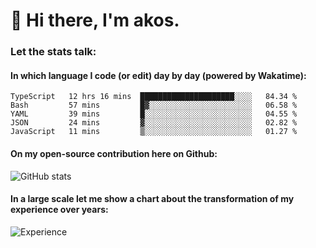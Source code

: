 # 👋 Hi there, I'm akos. 


### Let the stats talk:


#### In which language I code (or edit) day by day (powered by Wakatime): 

<!--START_SECTION:waka-->
```text
TypeScript   12 hrs 16 mins  █████████████████████░░░░   84.34 % 
Bash         57 mins         █▓░░░░░░░░░░░░░░░░░░░░░░░   06.58 % 
YAML         39 mins         █░░░░░░░░░░░░░░░░░░░░░░░░   04.55 % 
JSON         24 mins         ▓░░░░░░░░░░░░░░░░░░░░░░░░   02.82 % 
JavaScript   11 mins         ▒░░░░░░░░░░░░░░░░░░░░░░░░   01.27 % 
```
<!--END_SECTION:waka-->

#### On my open-source contribution here on Github:
 
![GitHub stats](https://github-readme-stats.vercel.app/api?username=akosbalasko)

#### In a large scale let me show a chart about the transformation of my experience over years:   

![Experience](https://cr-skills-chart-widget.azurewebsites.net/api/api?username=akosbalasko)
